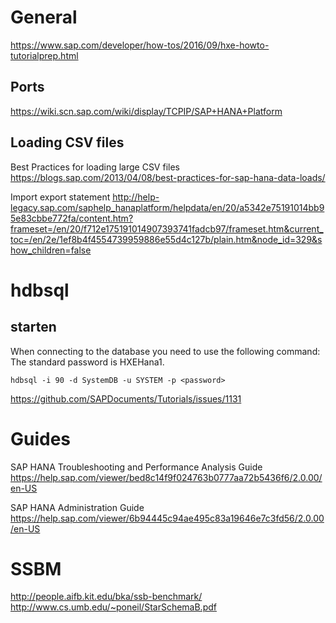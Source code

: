 # General
https://www.sap.com/developer/how-tos/2016/09/hxe-howto-tutorialprep.html

## Ports
https://wiki.scn.sap.com/wiki/display/TCPIP/SAP+HANA+Platform

## Loading CSV files

Best Practices for loading large CSV files
https://blogs.sap.com/2013/04/08/best-practices-for-sap-hana-data-loads/

Import export statement
http://help-legacy.sap.com/saphelp_hanaplatform/helpdata/en/20/a5342e75191014bb95e83cbbe772fa/content.htm?frameset=/en/20/f712e175191014907393741fadcb97/frameset.htm&current_toc=/en/2e/1ef8b4f4554739959886e55d4c127b/plain.htm&node_id=329&show_children=false

# hdbsql
## starten
When connecting to the database you need to use the following command:
The standard password is HXEHana1.
```
hdbsql -i 90 -d SystemDB -u SYSTEM -p <password>
```
https://github.com/SAPDocuments/Tutorials/issues/1131

# Guides

SAP HANA Troubleshooting and Performance Analysis Guide
https://help.sap.com/viewer/bed8c14f9f024763b0777aa72b5436f6/2.0.00/en-US

SAP HANA Administration Guide
https://help.sap.com/viewer/6b94445c94ae495c83a19646e7c3fd56/2.0.00/en-US

# SSBM
http://people.aifb.kit.edu/bka/ssb-benchmark/
http://www.cs.umb.edu/~poneil/StarSchemaB.pdf
